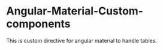 # Angular-Material-Custom-components
This is custom directive for angular material to handle tables.
